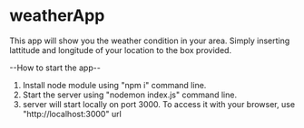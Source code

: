 # weatherApp

This app will show you the weather condition in your area.
Simply inserting lattitude and longitude of your location to the box provided.

--How to start the app--
1. Install node module using "npm i" command line.
2. Start the server using "nodemon index.js" command line.
3. server will start locally on port 3000. To access it with your browser, use "http://localhost:3000" url
